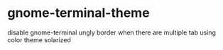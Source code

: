 # gnome-terminal-theme
disable gnome-terminal ungly border when there are multiple tab using color theme solarized
